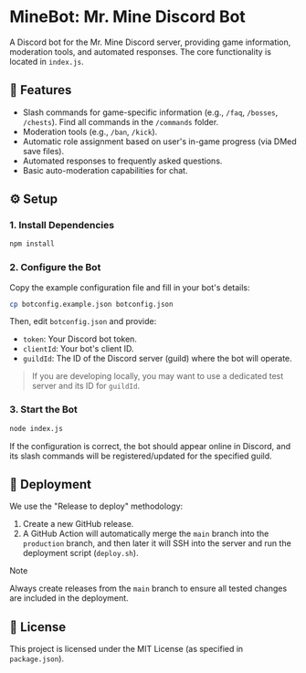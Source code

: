 # MineBot: Mr. Mine Discord Bot

A Discord bot for the Mr. Mine Discord server, providing game information, moderation tools, and automated responses. The core functionality is located in `index.js`.

## 👾 Features

-   Slash commands for game-specific information (e.g., `/faq`, `/bosses`, `/chests`). Find all commands in the `/commands` folder.
-   Moderation tools (e.g., `/ban`, `/kick`).
-   Automatic role assignment based on user's in-game progress (via DMed save files).
-   Automated responses to frequently asked questions.
-   Basic auto-moderation capabilities for chat.

## ⚙️ Setup

### 1. Install Dependencies

```bash
npm install
```

### 2. Configure the Bot

Copy the example configuration file and fill in your bot's details:

```bash
cp botconfig.example.json botconfig.json
```

Then, edit `botconfig.json` and provide:
*   `token`: Your Discord bot token.
*   `clientId`: Your bot's client ID.
*   `guildId`: The ID of the Discord server (guild) where the bot will operate.

> If you are developing locally, you may want to use a dedicated test server and its ID for `guildId`.

### 3. Start the Bot

```bash
node index.js
```

If the configuration is correct, the bot should appear online in Discord, and its slash commands will be registered/updated for the specified guild.

## 🚢 Deployment

We use the "Release to deploy" methodology:

1.  Create a new GitHub release.
2.  A GitHub Action will automatically merge the `main` branch into the `production` branch, and then later it will SSH into the server and run the deployment script (`deploy.sh`).

> [!NOTE]
> Always create releases from the `main` branch to ensure all tested changes are included in the deployment.

## 📜 License

This project is licensed under the MIT License (as specified in `package.json`).


